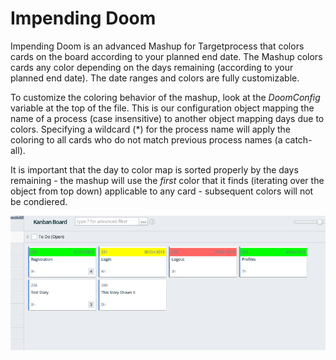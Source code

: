 Impending Doom
==============

Impending Doom is an advanced Mashup for Targetprocess that colors cards on the board according 
to your planned end date. The Mashup colors cards any color depending on the days remaining (according 
to your planned end date).  The date ranges and colors are fully customizable.

To customize the coloring behavior of the mashup, look at the _DoomConfig_ variable at the top of 
the file.  This is our configuration object mapping the name of a process (case insensitive) to
another object mapping days due to colors.  Specifying a wildcard (*) for the process name will apply 
the coloring to all cards who do not match previous process names (a catch-all).

It is important that the day to color map is sorted properly by the days remaining - the mashup will use the _first_ color 
that it finds (iterating over the object from top down) applicable to any card - subsequent colors will 
not be condiered.

![Impending Doom](https://github.com/TargetProcess/TP3MashupLibrary/raw/master/Impending%20Doom/impending_doom.png)
